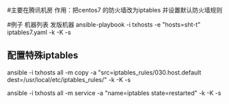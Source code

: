 
#主要在腾讯机房
作用：把centos7 的防火墙改为iptables 并设置默认防火墙规则

#例子
                      机器列表         发版机器
ansible-playbook -i   txhosts   -e "hosts=sht-t"  iptables7.yaml  -k -K -s



## 配置特殊iptables
 ansible -i txhosts all  -m copy -a "src=iptables_rules/030.host.default dest=/usr/local/etc/iptables_rules/" -k -K -s

 ansible -i txhosts all  -m  service -a "name=iptables state=restarted" -k -K -s
